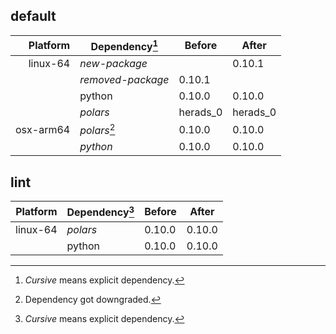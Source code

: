 ## default

| Platform | Dependency[^1] | Before | After |
| -: | - | - | - |
| linux-64 | *new-package* |  | 0.10.1 |
|| *removed-package* | 0.10.1 |  |
|| python | 0.10.0 | 0.10.0 |
|| *polars* | herads_0 | herads_0 |
| osx-arm64 | *polars*[^2] | 0.10.0 | 0.10.0 |
|| *python* | 0.10.0 | 0.10.0 |

## lint

| Platform | Dependency[^1] | Before | After |
| -: | - | - | - |
| linux-64 | *polars* | 0.10.0 | 0.10.0 |
|| python | 0.10.0 | 0.10.0 |

[^1]: *Cursive* means explicit dependency.
[^2]: Dependency got downgraded.
